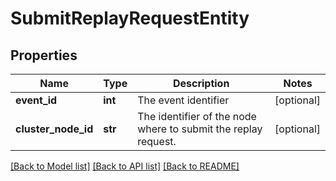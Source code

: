 # SubmitReplayRequestEntity

## Properties
Name | Type | Description | Notes
------------ | ------------- | ------------- | -------------
**event_id** | **int** | The event identifier | [optional] 
**cluster_node_id** | **str** | The identifier of the node where to submit the replay request. | [optional] 

[[Back to Model list]](../nifiDocs.md#documentation-for-models) [[Back to API list]](../nifiDocs.md#documentation-for-api-endpoints) [[Back to README]](../nifiDocs.md)


